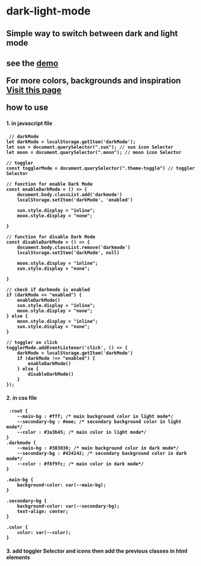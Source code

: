 # dark-light-mode
<h2>Simple way to switch between dark and light mode<h2>
see the <a href="https://material.io/design/color/dark-theme.html">demo</a>
 
For more colors, backgrounds and inspiration
 <a href="https://material.io/design/color/dark-theme.html">Visit this  page</a>

how to use
<h4>1. in javascript file <h4>
 
     // darkMode
    let darkMode = localStorage.getItem('darkMode');
    let sun = document.querySelector(".sun"); // sun icon Selector
    let moon = document.querySelector(".moon"); // moon icon Selector

    // toggler
    const togglerMode = document.querySelector(".theme-toggle") // toggler Selector

    // function for enable Dark Mode 
    const enableDarkMode = () => {
        document.body.classList.add('darkmode')
        localStorage.setItem('darkMode', 'enabled')
 
        sun.style.display = "inline";
        moon.style.display = "none";
        
    }

    // function for disable Dark Mode
    const disableDarkMode = () => {
        document.body.classList.remove('darkmode')
        localStorage.setItem('darkMode', null)

        moon.style.display = "inline";
        sun.style.display = "none";

    }

    // check if darkmode is enabled
    if (darkMode == "enabled") {
        enableDarkMode()
        sun.style.display = "inline";
        moon.style.display = "none";
    } else {
        moon.style.display = "inline";
        sun.style.display = "none";
    }

    // toggler on click
    togglerMode.addEventListener('click', () => {
        darkMode = localStorage.getItem('darkMode')
        if (darkMode !== "enabled") {
            enableDarkMode()
        } else {
            disableDarkMode()
        }
    });
    
<h4>2. in css file <h4>
 
     :root {
        --main-bg : #fff; /* main background color in light mode*/
        --secondary-bg : #eee; /* secondary background color in light mode*/
        --color : #3a3b45; /* main color in light mode*/
    }
    .darkmode {
        --main-bg : #303030; /* main background color in dark mode*/
        --secondary-bg : #424242; /* secondary background color in dark mode*/
        --color : #f8f9fc; /* main color in dark mode*/
    }

    .main-bg {
        background-color: var(--main-bg);
    }

    .secondary-bg {
        background-color: var(--secondary-bg);
        text-align: center;
    }

    .color {
        color: var(--color);
    }
    
<h4>3. add toggler Selector and icons then add the previous classes in html elements <h4>
<!--     
<span title="toggle Dark | light mode" class="nav-link collapse-navbar  px-1 nav-link-no-btn  theme-toggle collapse-navbar">
      <svg class="sun" width="20" height="20" viewBox="0 0 24 24" fill="none" xmlns="http://www.w3.org/2000/svg">
       <path fill-rule="evenodd" clip-rule="eveno24  24dd" d="M12 16C14.2091 16 16 14.2091 16 12C16 9.79086 14.2091 8 12 8C9.79086 8 8 9.79086 8 12C8 14.2091 9.79086 16 12 16ZM12 18C15.3137 18 18 15.3137 18 12C18 8.68629 15.3137 6 12 6C8.68629 6 6 8.68629 6 12C6 15.3137 8.68629 18 12 18Z" fill="var(--color)" />
       <path fill-rule="evenodd" clip-rule="evenodd" d="M11 0H13V4.06189C12.6724 4.02104 12.3387 4 12 4C11.6613 4 11.3276 4.02104 11 4.06189V0ZM7.0943 5.68018L4.22173 2.80761L2.80752 4.22183L5.6801 7.09441C6.09071 6.56618 6.56608 6.0908 7.0943 5.68018ZM4.06189 11H0V13H4.06189C4.02104 12.6724 4 12.3387 4 12C4 11.6613 4.02104 11.3276 4.06189 11ZM5.6801 16.9056L2.80751 19.7782L4.22173 21.1924L7.0943 18.3198C6.56608 17.9092 6.09071 17.4338 5.6801 16.9056ZM11 19.9381V24H13V19.9381C12.6724 19.979 12.3387 20 12 20C11.6613 20 11.3276 19.979 11 19.9381ZM16.9056 18.3199L19.7781 21.1924L21.1923 19.7782L18.3198 16.9057C17.9092 17.4339 17.4338 17.9093 16.9056 18.3199ZM19.9381 13H24V11H19.9381C19.979 11.3276 20 11.6613 20 12C20 12.3387 19.979 12.6724 19.9381 13ZM18.3198 7.0943L21.1923 4.22183L19.7781 2.80762L16.9056 5.6801C17.4338 6.09071 17.9092 6.56608 18.3198 7.0943Z" fill="var(--color)" />
      </svg>
      <svg class="moon" width="20" height="20" viewBox="0 0 24 24" fill="none" xmlns="http://www.w3.org/2000/svg">
       <path fill-rule="evenodd" clip-rule="evenodd" d="M12.2256 2.00253C9.59172 1.94346 6.93894 2.9189 4.92893 4.92891C1.02369 8.83415 1.02369 15.1658 4.92893 19.071C8.83418 22.9763 15.1658 22.9763 19.0711 19.071C21.0811 17.061 22.0565 14.4082 21.9975 11.7743C21.9796 10.9772 21.8669 10.1818 21.6595 9.40643C21.0933 9.9488 20.5078 10.4276 19.9163 10.8425C18.5649 11.7906 17.1826 12.4053 15.9301 12.6837C14.0241 13.1072 12.7156 12.7156 12 12C11.2844 11.2844 10.8928 9.97588 11.3163 8.0699C11.5947 6.81738 12.2094 5.43511 13.1575 4.08368C13.5724 3.49221 14.0512 2.90664 14.5935 2.34046C13.8182 2.13305 13.0228 2.02041 12.2256 2.00253ZM17.6569 17.6568C18.9081 16.4056 19.6582 14.8431 19.9072 13.2186C16.3611 15.2643 12.638 15.4664 10.5858 13.4142C8.53361 11.362 8.73568 7.63895 10.7814 4.09281C9.1569 4.34184 7.59434 5.09193 6.34315 6.34313C3.21895 9.46732 3.21895 14.5326 6.34315 17.6568C9.46734 20.781 14.5327 20.781 17.6569 17.6568Z" fill="var(--color)" />
      </svg>
   </span>
-->
